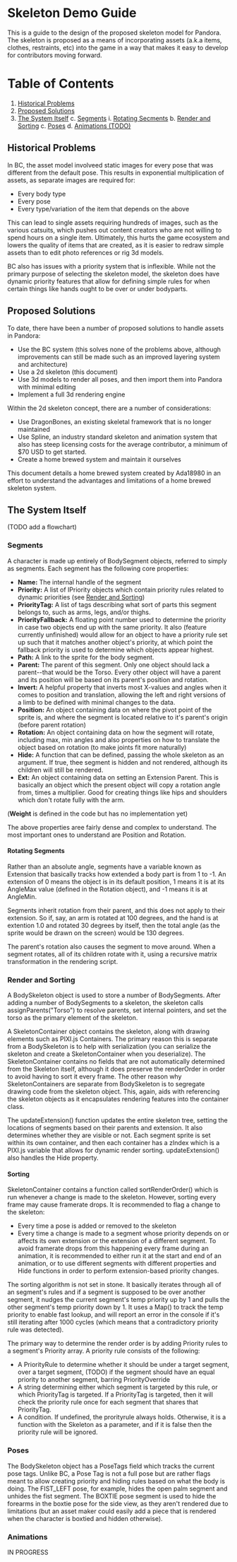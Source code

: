 # Skeleton Demo Guide

This is a guide to the design of the proposed skeleton model for Pandora. The skeleton is proposed as a means of incorporating assets (a.k.a items, clothes, restraints, etc) into the game in a way that makes it easy to develop for contributors moving forward.

# Table of Contents
1. [Historical Problems]("#historical")
2. [Proposed Solutions]("#proposed")
3. [The System Itself]("#system")
  c. [Segments]("#segments")
    i. [Rotating Secments]("#rotating")
  b. [Render and Sorting]("#render")
  c. [Poses]("#poses")
  d. [Animations (TODO)]("#animations")


## Historical Problems <a name="historical"></a>

In BC, the asset model involveed static images for every pose that was different from the default pose. This results in exponential multiplication of assets, as separate images are required for:
* Every body type
* Every pose
* Every type/variation of the item that depends on the above

This can lead to single assets requiring hundreds of images, such as the various catsuits, which pushes out content creators who are not willing to spend hours on a single item. Ultimately, this hurts the game ecosystem and lowers the quality of items that are created, as it is easier to redraw simple assets than to edit photo references or rig 3d models.

BC also has issues with a priority system that is inflexible. While not the primary purpose of selecting the skeleton model, the skeleton does have dynamic priority features that allow for defining simple rules for when certain things like hands ought to be over or under bodyparts.

## Proposed Solutions <a name="proposed"></a>

To date, there have been a number of proposed solutions to handle assets in Pandora:
* Use the BC system (this solves none of the problems above, although improvements can still be made such as an improved layering system and architecture)
* Use a 2d skeleton (this document)
* Use 3d models to render all poses, and then import them into Pandora with minimal editing
* Implement a full 3d rendering engine

Within the 2d skeleton concept, there are a number of considerations:
* Use DragonBones, an existing skeletal framework that is no longer maintained
* Use Spline, an industry standard skeleton and animation system that also has steep licensing costs for the average contributor, a minimum of $70 USD to get started.
* Create a home brewed system and maintain it ourselves

This document details a home brewed system created by Ada18980 in an effort to understand the advantages and limitations of a home brewed skeleton system.

## The System Itself <a name="system"></a>

(TODO add a flowchart)

### Segments <a name="segments"></a>

A character is made up entirely of BodySegment objects, referred to simply as segments. Each segment has the following core properties:
* **Name:** The internal handle of the segment
* **Priority:** A list of IPriority objects which contain priority rules related to dynamic priorities (see [Render and Sorting]("#render"))
* **PriorityTag:** A list of tags describing what sort of parts this segment belongs to, such as arms, legs, and/or thighs.
* **PriorityFallback:** A floating point number used to determine the priority in case two objects end up with the same priority. It also (feature currently unfinished) would allow for an object to have a priority rule set up such that it matches another object's priority, at which point the fallback priority is used to determine which objects appear highest.
* **Path:** A link to the sprite for the body segment.
* **Parent:** The parent of this segment. Only one object should lack a parent--that would be the Torso. Every other object will have a parent and its position will be based on its parent's position and rotation.
* **Invert:** A helpful property that inverts most X-values and angles when it comes to position and translation, allowing the left and right versions of a limb to be defined with minimal changes to the data.
* **Position:** An object containing data on where the pivot point of the sprite is, and where the segment is located relative to it's parent's origin (before parent rotation)
* **Rotation:** An object containing data on how the segment will rotate, including max, min angles and also properties on how to translate the object based on rotation (to make joints fit more naturally)
* **Hide:** A function that can be defined, passing the whole skeleton as an argument. If true, thee segment is hidden and not rendered, although its children will still be rendered.
* **Ext:** An object containing data on setting an Extension Parent. This is basically an object which the present object will copy a rotation angle from, times a multiplier. Good for creating things like hips and shoulders which don't rotate fully with the arm.

(**Weight** is defined in the code but has no implementation yet)


The above properties aree fairly dense and complex to understand. The most important ones to understand are Position and Rotation.

#### Rotating Segments <a name="rotating"></a>

Rather than an absolute angle, segments have a variable known as Extension that basically tracks how extended a body part is from 1 to -1. An extension of 0 means the object is in its default position, 1 means it is at its AngleMax value (defined in the Rotation object), and -1 means it is at AngleMin.

Segments inherit rotation from their parent, and this does not apply to their extension. So if, say, an arm is rotated at 100 degrees, and the hand is at extention 1.0 and rotated 30 degrees by itself, then the total angle (as the sprite would be drawn on the screen) would be 130 degrees.

The parent's rotation also causes the segment to move around. When a segment rotates, all of its children rotate with it, using a recursive matrix transformation in the rendering script. 

### Render and Sorting <a name="render"></a>

A BodySkeleton object is used to store a number of BodySegments. After adding a number of BodySegments to a skeleton, the skeleton calls assignParents("Torso") to resolve parents, set internal pointers, and set the torso as the primary element of the skeleton.

A SkeletonContainer object contains the skeleton, along with drawing elements such as PIXI.js Containers. The primary reason this is separate from a BodySkeleton is to help with serialization (you can serialize the skeleton and create a SkeletonContainer when you deserialize). The SkeletonContainer contains no fields that are not automatically determined from the Skeleton itself, although it does preserve the renderOrder in order to avoid having to sort it every frame.
The other reason why SkeletonContainers are separate from BodySkeleton is to segregate drawing code from the skeleton object. This, again, aids with referencing the skeleton objects as it encapsulates rendering features into the container class.

The updateExtension() function updates the entire skeleton tree, setting the locations of segments based on their parents and extension. It also determines whether they are visible or not. Each segment sprite is set within its own container, and then each container has a zIndex which is a PIXI.js variable that allows for dynamic render sorting.
updateExtension() also handles the Hide property.

#### Sorting  <a name="sorting"></a>

SkeletonContainer contains a function called sortRenderOrder() which is run whenever a change is made to the skeleton. However, sorting every frame may cause framerate drops. It is recommended to flag a change to the skeleton:
* Every time a pose is added or removed to the skeleton
* Every time a change is made to a segment whose priority depends on or affects its own extension or the extension of a different segment. To avoid framerate drops from this happening every frame during an animation, it is recommended to either run it at the start and end of an animation, or to use different segments with different properties and Hide functions in order to perform extension-based priority changes.

The sorting algorithm is not set in stone. It basically iterates through all of an segment's rules and if a segment is supposed to be over another segment, it nudges the current segment's temp priority up by 1 and pulls the other segment's temp priority down by 1. It uses a Map() to track the temp priority to enable fast lookup, and will report an error in the console if it's still iterating after 1000 cycles (which means that a contradictory priority rule was detected).

The primary way to determine the render order is by adding Priority rules to a segment's Priority array. A priority rule consists of the following:
* A PriorityRule to determine whether it should be under a target segment, over a target segment, (TODO) if the segment should have an equal priority to another segment, barring PriorityOverride
* A string determining either which segment is targeted by this rule, or which PriorityTag is targeted. If a PriorityTag is targeted, then it will check the priority rule once for each segment that shares that PriorityTag.
* A condition. If undefined, the prorityrule always holds. Otherwise, it is a function with the Skeleton as a parameter, and if it is false then the priority rule will be ignored.

### Poses <a name="poses"></a>

The BodySkeleton object has a PoseTags field which tracks the current pose tags. Unlike BC, a Pose Tag is not a full pose but are rather flags meant to allow creating priority and hiding rules based on what the body is doing. The FIST_LEFT pose, for example, hides the open palm segment and unhides the fist segment. The BOXTIE pose segment is used to hide the forearms in the boxtie pose for the side view, as they aren't rendered due to limitations (but an asset maker could easily add a piece that is rendered when the character is boxtied and hidden otherwise).

### Animations <a name="animations"></a>

IN PROGRESS

